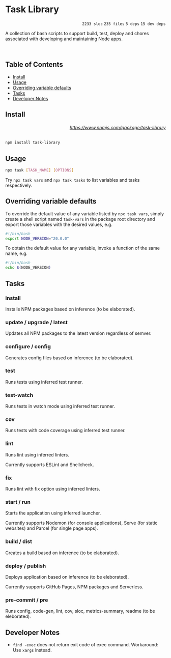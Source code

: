 # Task Library

<p align="right"><code>2233 sloc</code>&nbsp;<code>235 files</code>&nbsp;<code>5 deps</code>&nbsp;<code>15 dev deps</code></p>

A collection of bash scripts to support build, test, deploy and chores associated with developing and maintaining Node apps.

<br />

<!-- START doctoc generated TOC please keep comment here to allow auto update -->
<!-- DON'T EDIT THIS SECTION, INSTEAD RE-RUN doctoc TO UPDATE -->
## Table of Contents

- [Install](#install)
- [Usage](#usage)
- [Overriding variable defaults](#overriding-variable-defaults)
- [Tasks](#tasks)
- [Developer Notes](#developer-notes)

<!-- END doctoc generated TOC please keep comment here to allow auto update -->

## Install

###### <p align="right"><a href="https://www.npmjs.com/package/task-library">https://www.npmjs.com/package/task-library</a></p>
```sh
npm install task-library
```

## Usage

```sh
npx task [TASK_NAME] [OPTIONS]
```

Try `npx task vars` and `npx task tasks` to list variables and tasks respectively.

## Overriding variable defaults

To override the default value of any variable listed by `npx task vars`, simply create a shell script named `task-vars` in the package root directory and export those variables with the desired values, e.g.

```sh
#!/bin/bash
export NODE_VERSION="20.0.0"
```

To obtain the default value for any variable, invoke a function of the same name, e.g.

```sh
#!/bin/bash
echo $(NODE_VERSION)
```

## Tasks

### install

Installs NPM packages based on inference (to be elaborated).

### update / upgrade / latest

Updates all NPM packages to the latest version regardless of semver.

### configure / config

Generates config files based on inference (to be elaborated).

### test

Runs tests using inferred test runner.

### test-watch

Runs tests in watch mode using inferred test runner.

### cov

Runs tests with code coverage using inferred test runner.

### lint

Runs lint using inferred linters.

Currently supports ESLint and Shellcheck.

### fix

Runs lint with fix option using inferred linters.

### start / run

Starts the application using inferred launcher.

Currently supports Nodemon (for console applications), Serve (for static websites) and Parcel (for single page apps).

### build / dist

Creates a build based on inference (to be elaborated).

### deploy / publish

Deploys application based on inference (to be eleborated).

Currently supports GitHub Pages, NPM packages and Serverless.

### pre-commit / pre

Runs config, code-gen, lint, cov, sloc, metrics-summary, readme (to be eleborated).

## Developer Notes

- `find -exec` does not return exit code of exec command. Workaround: Use `xargs` instead.
